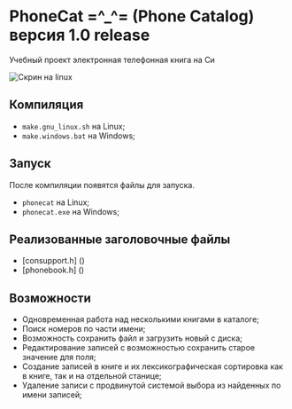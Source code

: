 # PhoneCat =^_^= (Phone Catalog) версия 1.0 release
Учебный проект электронная телефонная книга на Си

![Скрин на linux]()

## Компиляция

- `make.gnu_linux.sh` на Linux;
- `make.windows.bat` на Windows;

## Запуск

После компиляции появятся файлы для запуска.

- `phonecat` на Linux;
- `phonecat.exe` на Windows;

## Реализованные заголовочные файлы

- [consupport.h] ()
- [phonebook.h] ()

## Возможности

- Одновременная работа над несколькими книгами в каталоге;
- Поиск номеров по части имени;
- Возможность сохранить файл и загрузить новый с диска;
- Редактирование записей с возможностью сохранить старое значение для поля;
- Создание записей в книге и их лексикографическая сортировка как в книге, так и на отдельной станице;
- Удаление записи с продвинутой системой выбора из найденных по имени записей;
